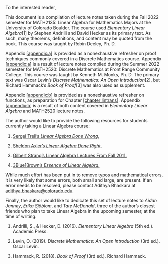 To the interested reader,  
  
This document is a compilation of lecture notes taken during the Fall
2022 semester for MATH2135: Linear Algebra for Mathematics Majors at the
University of Colorado Boulder. The course used *Elementary Linear
Algebra*\[1\] by Stephen Andrilli and David Hecker as its primary text.
As such, many theorems, definitions, and content may be quoted from the
book. This course was taught by Robin Deeley, Ph. D.  
  
Appendix [\[appendix:a\]](#appendix:a) is provided as a nonexhaustive
refresher on proof techniques commonly covered in a Discrete Mathematics
course. Appendix [\[appendix:a\]](#appendix:a) is a result of lecture
notes compiled during the Summer 2022 semester for MATH2520: Discrete
Mathematics at Front Range Community College. This course was taught by
Kenneth M. Monks, Ph. D. The primary text was Oscar Levin’s *Discrete
Mathematics: An Open Introduction*\[2\], but Richard Hammack’s *Book of
Proof*\[3\] was also used as supplement.  
  
Appendix [\[appendix:b\]](#appendix:b) is provided as a nonexhaustive
refresher on functions, as preparation for Chapter
[\[chapter:lintrans\]](#chapter:lintrans). Appendix
[\[appendix:b\]](#appendix:b) is a result of both content covered in
*Elementary Linear Algebra* and MATH2520 lecture notes.  
  
The author would like to provide the following resources for students
currently taking a Linear Algebra course:

1.  [Sergei Treil’s *Linear Algebra Done
    Wrong*.](https://www.math.brown.edu/streil/papers/LADW/LADW_2017-09-04.pdf)

2.  [Sheldon Axler’s *Linear Algebra Done
    Right*.](https://link.springer.com/book/10.1007/978-3-319-11080-6?utm_medium=affiliate&utm_source=commission_junction_authors&utm_campaign=CONR_BOOKS_ECOM_GL_PHSS_ALWYS_DEEPLINK&utm_content=deeplink&utm_term=PID100197440&CJEVENT=f9f74b076a4c11ed80fe023d0a1c0e0d)

3.  [Gilbert Strang’s Linear Algebra Lectures From
    Fall 2011.](https://youtube.com/playlist?list=PL221E2BBF13BECF6C)

4.  [3Blue1Brown’s *Essence of Linear
    Algebra*.](https://www.youtube.com/playlist?app=desktop&list=PLZHQObOWTQDPD3MizzM2xVFitgF8hE_ab)

  
  
While much effort has been put in to remove typos and mathematical
errors, it is very likely that some errors, both small and large, are
present. If an error needs to be resolved, please contact Adithya
Bhaskara at <adithya.bhaskara@colorado.edu>.  
  
Finally, the author would like to dedicate this set of lecture notes to
*Aidan Janney*, *Erika Sjöblom*, and *Tate McDonald*, three of the
author’s closest friends who plan to take Linear Algebra in the upcoming
semester, at the time of writing.  
  

1.  Andrilli, S., & Hecker, D. (2016). *Elementary Linear Algebra* (5th
    ed.). Academic Press.

2.  Levin, O. (2019). *Discrete Mathematics: An Open Introduction* (3rd
    ed.). Oscar Levin.

3.  Hammack, R. (2018). *Book of Proof* (3rd ed.). Richard Hammack.
